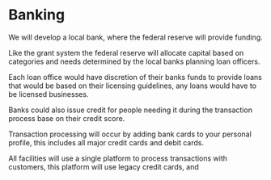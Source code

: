 # Banking

We will develop a local bank, where the federal reserve will provide funding.

Like the grant system the federal reserve will allocate capital based on categories and needs determined by the local banks planning loan officers.

Each loan office would have discretion of their banks funds to provide loans that would be based on their licensing guidelines, any loans would have to be licensed businesses.

Banks could also issue credit for people needing it during the transaction process base on their credit score.

Transaction processing will occur by adding bank cards to your personal profile, this includes all major credit cards and debit cards.

All facilities will use a single platform to process transactions with customers, this platform will use legacy credit cards, and 
